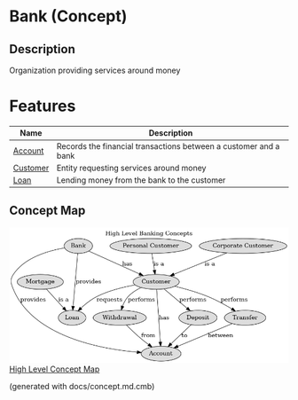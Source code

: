 # Bank (Concept)
## Description
Organization providing services around money
# Features
| Name | Description |
|---|---|
| [Account](../../mybank/concepts/account.md) | Records the financial transactions between a customer and a bank |
| [Customer](../../mybank/concepts/customer.md) | Entity requesting services around money |
| [Loan](../../mybank/concepts/loan.md) | Lending money from the bank to the customer |

## Concept Map
![High Level Banking Concepts](../../mybank/concepts/concept-view.png)
[High Level Concept Map](../../mybank/concepts/concept-view.md)


(generated with docs/concept.md.cmb)
